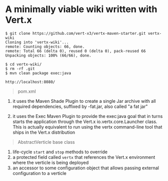 # A minimally viable wiki written with Vert.x

```
$ git clone https://github.com/vert-x3/vertx-maven-starter.git vertx-wiki
Cloning into 'vertx-wiki'...
remote: Counting objects: 66, done.
remote: Total 66 (delta 0), reused 0 (delta 0), pack-reused 66
Unpacking objects: 100% (66/66), done.

$ cd vertx-wiki/
$ rm -rf .git
$ mvn clean package exec:java

http://localhost:8080/
```

> pom.xml

1. it uses the Maven Shade Plugin to create a single Jar archive with all required dependencies, suffixed by -fat.jar,
also called "a fat jar"

2. it uses the Exec Maven Plugin to provide the exec:java goal that in turns starts the application through the Vert.x
io.vertx.core.Launcher class. This is actually equivalent to run using the vertx command-line tool that ships in the
Vert.x distribution

> AbstractVerticle base class

1. life-cycle `start` and `stop` methods to override
2. a protected field called `vertx` that references the Vert.x environment where the verticle is being deployed
3. an accessor to some configuration object that allows passing external configuration to a verticle

